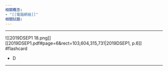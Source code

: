 ```yaml
---
相關概念: 
- "[[電腦網絡]]"
相關試題:
---
```


---
![[2019DSEP1 18.png]]
[[2019DSEP1.pdf#page=6&rect=103,604,315,731|2019DSEP1, p.6]]
 #flashcard 
- D
---
<!--ID: 1730941138724-->
